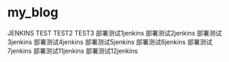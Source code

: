 # my_blog
JENKINS TEST
TEST2
TEST3
部署测试1jenkins
部署测试2jenkins
部署测试3jenkins
部署测试4jenkins
部署测试5jenkins
部署测试6jenkins
部署测试7jenkins
部署测试11jenkins
部署测试12jenkins